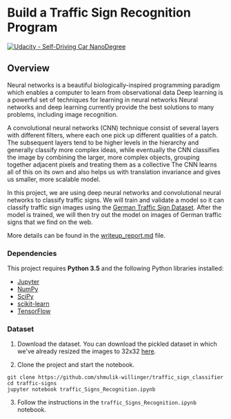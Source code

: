 # **Build a Traffic Sign Recognition Program**
[![Udacity - Self-Driving Car NanoDegree](https://s3.amazonaws.com/udacity-sdc/github/shield-carnd.svg)](http://www.udacity.com/drive)

Overview
---

Neural networks is a beautiful biologically-inspired programming paradigm which enables a computer to learn from observational data
Deep learning is a powerful set of techniques for learning in neural networks
Neural networks and deep learning currently provide the best solutions to many problems, including image recognition.

A convolutional neural networks (CNN) technique consist of several layers with different filters, where each one pick up different qualities of a patch. The subsequent layers tend to be higher levels in the hierarchy and generally classify more complex ideas, while eventually the CNN classifies the image by combining the larger, more complex objects, grouping together adjacent pixels and treating them as a collective
The CNN learns all of this on its own and also helps us with translation invariance and gives us smaller, more scalable model.

In this project, we are using deep neural networks and convolutional neural networks to classify traffic signs. We will train and validate a model so it can classify traffic sign images using the [German Traffic Sign Dataset](http://benchmark.ini.rub.de/?section=gtsrb&subsection=dataset). After the model is trained, we will then try out the model on images of German traffic signs that we find on the web.

More details can be found in the [writeup_report.md](https://github.com/shmulik-willinger/traffic_sign_classifier/blob/master/writeup.md) file.

### Dependencies

This project requires **Python 3.5** and the following Python libraries installed:

- [Jupyter](http://jupyter.org/)
- [NumPy](http://www.numpy.org/)
- [SciPy](https://www.scipy.org/)
- [scikit-learn](http://scikit-learn.org/)
- [TensorFlow](http://tensorflow.org)


### Dataset

1. Download the dataset. You can download the pickled dataset in which we've already resized the images to 32x32 [here](https://d17h27t6h515a5.cloudfront.net/topher/2016/October/580d53ce_traffic-sign-data/traffic-sign-data.zip).

2. Clone the project and start the notebook.
```
git clone https://github.com/shmulik-willinger/traffic_sign_classifier
cd traffic-signs
jupyter notebook traffic_Signs_Recognition.ipynb
```
3. Follow the instructions in the `traffic_Signs_Recognition.ipynb` notebook.
